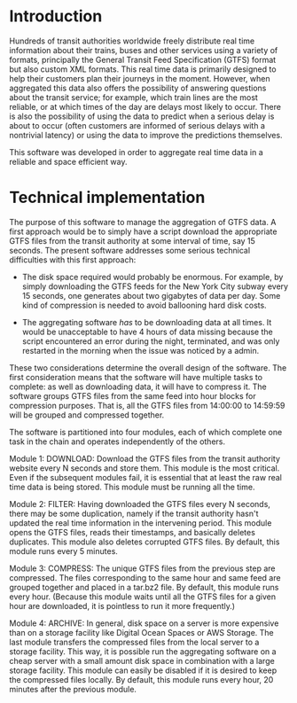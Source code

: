# Introduction

Hundreds of transit authorities worldwide freely distribute real time information about their trains, buses and other services
using a variety of formats, principally the General Transit Feed Specification (GTFS) format but also custom XML formats.
This real time data is primarily designed to help their customers plan
their journeys in the moment. However, when aggregated this data also offers the possibility of answering questions
about the transit service; for example, which train lines are the most reliable, or at which times of the day are delays
most likely to occur. There is also the possibility of using the data to predict when a serious delay is about to occur (often
customers are informed of serious delays with a nontrivial latency) or using the data to improve the predictions themselves.

This software was developed in order to aggregate real time data in a reliable and space efficient way.



# Technical implementation

The purpose of this software to manage the aggregation of GTFS data. A first approach would be to simply have a script download the appropriate GTFS files
from the transit authority at some interval of time, say 15 seconds. The present software addresses some serious technical difficulties with this first approach:

* The disk space required would probably be enormous. For example, by simply downloading the GTFS feeds for the New York City subway every 15 seconds,
	one generates about two gigabytes of data per day. Some kind of compression is needed to avoid ballooning hard disk costs.

* The aggregating software *has* to be downloading data at all times. It would be unacceptable to have 4 hours of data missing because the script
	encountered an error during the night, terminated, and was only restarted in the morning when the issue was noticed by a admin.

These two considerations determine the overall design of the software. The first consideration means that the software will have multiple tasks to complete:
as well as downloading data, it will have to compress it. The software groups GTFS files from the same feed into hour blocks for compression purposes.
That is, all the GTFS files from 14:00:00 to 14:59:59 will be grouped and compressed together.

The software is partitioned into four modules, each of which complete one task in the chain and operates independently of the others.

Module 1: DOWNLOAD: Download the GTFS files from the transit authority website every N seconds and store them. This module is the most critical. Even if 
the subsequent modules fail, it is essential that at least the raw real time data is being stored. This module must be running all the time.

Module 2: FILTER: Having downloaded the GTFS files every N seconds, there may be some duplication, namely if the transit authority hasn't updated the
real time information in the intervening period. This module opens the GTFS files, reads their timestamps, and basically deletes duplicates.
This module also deletes corrupted GTFS files. By default, this module runs every 5 minutes.

Module 3: COMPRESS: The unique GTFS files from the previous step are compressed. The files corresponding to the same hour and same feed are grouped together
and placed in a tar.bz2 file. By default, this module runs every hour. (Because this module waits until all the GTFS files for a given hour are downloaded,
it is pointless to run it more frequently.)

Module 4: ARCHIVE: In general, disk space on a server is more expensive than on a storage facility like Digital Ocean Spaces or AWS Storage. The
last module transfers the compressed files from the local server to a storage facility. This way, it is possible run the aggregating software
on a cheap server with a small amount disk space in combination with a large storage facility. This module can easily be disabled if it is desired to
keep the compressed files locally. By default, this module runs every hour, 20 minutes after the previous module.












